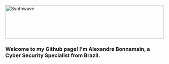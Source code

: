 <!-- Image of Terminal Slackware -->

<img src="https://elitelinux.neocities.org/githubterminallinux.svg" alt="Synthwave" height="105" width="500">

<!-- Your title -->

### Welcome to my Github page! I'm Alexandre Bonnamain, a Cyber Security Specialist from Brazil.

<!-- Your badges
You can use the website to generate badges: https://shields.io/
-->



<!---
Bonnamain/Bonnamain is a ✨ special ✨ repository because its `README.md` (this file) appears on your GitHub profile.
You can click the Preview link to take a look at your changes.
--->
